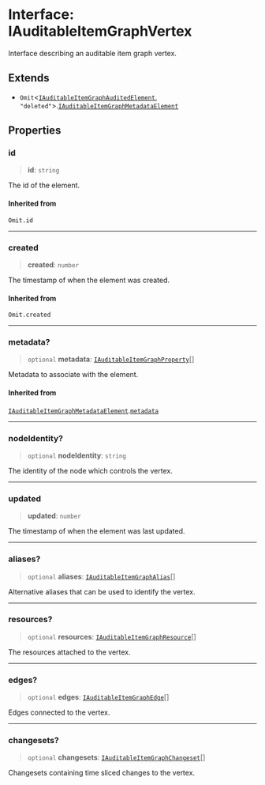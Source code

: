 # Interface: IAuditableItemGraphVertex

Interface describing an auditable item graph vertex.

## Extends

- `Omit`\<[`IAuditableItemGraphAuditedElement`](IAuditableItemGraphAuditedElement.md), `"deleted"`\>.[`IAuditableItemGraphMetadataElement`](IAuditableItemGraphMetadataElement.md)

## Properties

### id

> **id**: `string`

The id of the element.

#### Inherited from

`Omit.id`

***

### created

> **created**: `number`

The timestamp of when the element was created.

#### Inherited from

`Omit.created`

***

### metadata?

> `optional` **metadata**: [`IAuditableItemGraphProperty`](IAuditableItemGraphProperty.md)[]

Metadata to associate with the element.

#### Inherited from

[`IAuditableItemGraphMetadataElement`](IAuditableItemGraphMetadataElement.md).[`metadata`](IAuditableItemGraphMetadataElement.md#metadata)

***

### nodeIdentity?

> `optional` **nodeIdentity**: `string`

The identity of the node which controls the vertex.

***

### updated

> **updated**: `number`

The timestamp of when the element was last updated.

***

### aliases?

> `optional` **aliases**: [`IAuditableItemGraphAlias`](IAuditableItemGraphAlias.md)[]

Alternative aliases that can be used to identify the vertex.

***

### resources?

> `optional` **resources**: [`IAuditableItemGraphResource`](IAuditableItemGraphResource.md)[]

The resources attached to the vertex.

***

### edges?

> `optional` **edges**: [`IAuditableItemGraphEdge`](IAuditableItemGraphEdge.md)[]

Edges connected to the vertex.

***

### changesets?

> `optional` **changesets**: [`IAuditableItemGraphChangeset`](IAuditableItemGraphChangeset.md)[]

Changesets containing time sliced changes to the vertex.
